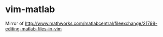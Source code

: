 vim-matlab
==========

Mirror of http://www.mathworks.com/matlabcentral/fileexchange/21798-editing-matlab-files-in-vim